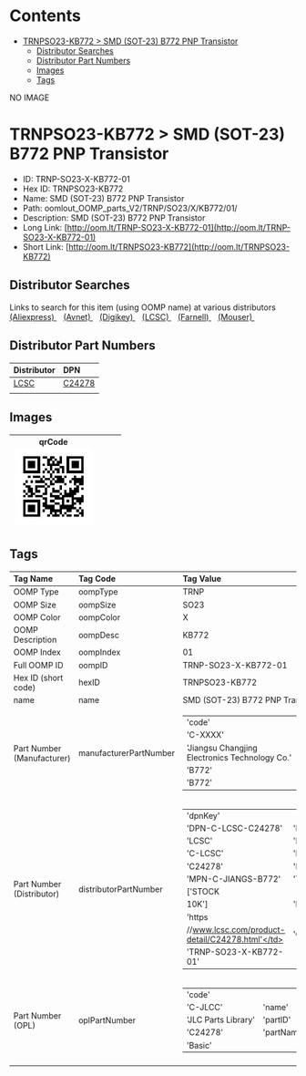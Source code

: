 



Contents
========

* [TRNPSO23-KB772 > SMD (SOT-23) B772 PNP Transistor](#trnpso23-kb772--smd-sot-23-b772-pnp-transistor)
	* [Distributor Searches](#distributor-searches)
	* [Distributor Part Numbers](#distributor-part-numbers)
	* [Images](#images)
	* [Tags](#tags)
  
NO IMAGE  
# TRNPSO23-KB772 > SMD (SOT-23) B772 PNP Transistor

- ID: TRNP-SO23-X-KB772-01
- Hex ID: TRNPSO23-KB772
- Name: SMD (SOT-23) B772 PNP Transistor
- Path: oomlout_OOMP_parts_V2/TRNP/SO23/X/KB772/01/
- Description: SMD (SOT-23) B772 PNP Transistor
- Long Link: [http://oom.lt/TRNP-SO23-X-KB772-01](http://oom.lt/TRNP-SO23-X-KB772-01)
- Short Link: [http://oom.lt/TRNPSO23-KB772](http://oom.lt/TRNPSO23-KB772)

## Distributor Searches
  
Links to search for this item (using OOMP name) at various distributors  
[(Aliexpress) ](https://www.aliexpress.com/wholesale?SearchText=1117SMD+SOT-23+B772+PNP+Transistor)&nbsp;&nbsp;&nbsp;[(Avnet) ](https://www.avnet.com/shop/us/search/SMD+SOT-23+B772+PNP+Transistor)&nbsp;&nbsp;&nbsp;[(Digikey) ](https://www.digikey.co.uk/en/products/result?s=SMD+SOT-23+B772+PNP+Transistor)&nbsp;&nbsp;&nbsp;[(LCSC) ](https://www.lcsc.com/search?q=SMD+SOT-23+B772+PNP+Transistor)&nbsp;&nbsp;&nbsp;[(Farnell) ](https://uk.farnell.com/search?st=SMD+SOT-23+B772+PNP+Transistor)&nbsp;&nbsp;&nbsp;[(Mouser) ](https://www.mouser.com/c/?q=SMD+SOT-23+B772+PNP+Transistor)&nbsp;&nbsp;&nbsp;
## Distributor Part Numbers
  

|Distributor|DPN|
| :--- | :--- |
|[LCSC](https://www.lcsc.com/product-detail/C24278.html)|[C24278](https://www.lcsc.com/product-detail/C24278.html)|
|||

## Images
  

|qrCode<br>[![](https://raw.githubusercontent.com/oomlout/oomlout_OOMP_parts_V2/main/TRNP/SO23/X/KB772/01/qrCode_140.png)](https://github.com/oomlout/oomlout_OOMP_parts_V2/tree/main/TRNP/SO23/X/KB772/01/qrCode.png)||||
| :---: | :---: | :---: | :---: |

## Tags
  

|Tag Name|Tag Code|Tag Value|
| :--- | :--- | :--- |
|OOMP Type|oompType|TRNP|
|OOMP Size|oompSize|SO23|
|OOMP Color|oompColor|X|
|OOMP Description|oompDesc|KB772|
|OOMP Index|oompIndex|01|
|Full OOMP ID|oompID|TRNP-SO23-X-KB772-01|
|Hex ID (short code)|hexID|TRNPSO23-KB772|
|name|name|SMD (SOT-23) B772 PNP Transistor|
|Part Number (Manufacturer)|manufacturerPartNumber|<table><tr><td>'code'</td></tr><tr><td> 'C-XXXX'</td><td> 'name'</td></tr><tr><td> 'Jiangsu Changjing Electronics Technology Co.'</td><td> 'partID'</td></tr><tr><td> 'B772'</td><td> 'partName'</td></tr><tr><td> 'B772'</td></tr></table>|
|Part Number (Distributor)|distributorPartNumber|<table><tr><td>'dpnKey'</td></tr><tr><td> 'DPN-C-LCSC-C24278'</td><td> 'DISTRIBUTOR'</td></tr><tr><td> 'LCSC'</td><td> 'DISTRCODE'</td></tr><tr><td> 'C-LCSC'</td><td> 'DPN'</td></tr><tr><td> 'C24278'</td><td> 'MPN'</td></tr><tr><td> 'MPN-C-JIANGS-B772'</td><td> 'TAGS'</td></tr><tr><td> ['STOCK</td></tr><tr><td>10K']</td><td> 'LINK'</td></tr><tr><td> 'https</td></tr><tr><td>//www.lcsc.com/product-detail/C24278.html'</td><td> 'OOMPID'</td></tr><tr><td> 'TRNP-SO23-X-KB772-01'</td></tr></table>|
|Part Number (OPL)|oplPartNumber|<table><tr><td>'code'</td></tr><tr><td> 'C-JLCC'</td><td> 'name'</td></tr><tr><td> 'JLC Parts Library'</td><td> 'partID'</td></tr><tr><td> 'C24278'</td><td> 'partName'</td></tr><tr><td> 'Basic'</td></tr></table>|
||||
